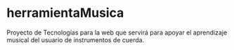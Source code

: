 # herramientaMusica
Proyecto de Tecnologías para la web que servirá para apoyar el aprendizaje musical del usuario de instrumentos de cuerda.
